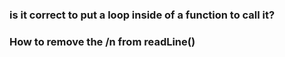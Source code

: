### is it correct to put a loop inside of a function to call it?

### How to remove the /n from readLine()

###
